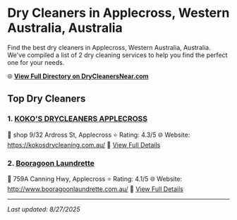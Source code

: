 # Dry Cleaners in Applecross, Western Australia, Australia

Find the best dry cleaners in Applecross, Western Australia, Australia. We've compiled a list of 2 dry cleaning services to help you find the perfect one for your needs.

🌐 **[View Full Directory on DryCleanersNear.com](https://drycleanersnear.com/city/Australia/Western%20Australia/Applecross)**

## Top Dry Cleaners

### 1. [KOKO'S DRYCLEANERS APPLECROSS](https://drycleanersnear.com/dryCleaner/68ad16791d9ee695c92530b7/koko-s-drycleaners-applecross)
📍 shop 9/32 Ardross St, Applecross
⭐ Rating: 4.3/5
🌐 Website: https://kokosdrycleaning.com.au/
🔗 [View Full Details](https://drycleanersnear.com/dryCleaner/68ad16791d9ee695c92530b7/koko-s-drycleaners-applecross)

### 2. [Booragoon Laundrette](https://drycleanersnear.com/dryCleaner/68ad168b1d9ee695c9253157/booragoon-laundrette)
📍 759A Canning Hwy, Applecross
⭐ Rating: 4.1/5
🌐 Website: http://www.booragoonlaundrette.com.au/
🔗 [View Full Details](https://drycleanersnear.com/dryCleaner/68ad168b1d9ee695c9253157/booragoon-laundrette)


---

*Last updated: 8/27/2025*
